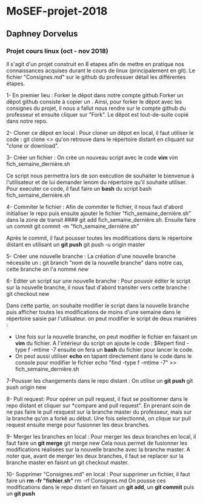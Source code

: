 # MoSEF-projet-2018
## Daphney Dorvelus
### Projet cours linux (oct - nov 2018)

Il s'agit d'un projet construit en 8 etapes afin de mettre en pratique nos connaissances acquises durant le cours de linux (principalement en git). 
Le fichier "Consignes.md" sur le github du professuer détail les différentes étapes. 

1- En premier lieu : Forker le dêpot dans notre compte github
Forker un dêpot github consiste à copier un . Ainsi, pour forker le dêpot avec les consignes du projet, il nous a fallut nous rendre sur le compte github du professeur et ensuite cliquer sur "Fork". Le dêpot est tout-de-suite copié dans notre repo. 
 
2- Cloner ce dêpot en local : 
Pour cloner un dêpot en local, il faut utiliser le code :  git clone <<lien URL>>
qu'on retrouve dans le répertoire distant en cliquant sur "clone or download".

3- Créer un fichier :
On crèe un nouveau script avec le code **vim**  vim fich_semaine_dernière.sh

Ce script nous permettra lors de son exécution de souhaiter le bienvenue à l'utilisateur et de lui demander lenom du répertoire qu'il souhaite utiliser. Pour executer ce code, il faut faire un **bash** du script
  bash fich_semaine_dernière.sh

4- Commiter le fichier : 
Afin de commiter le fichier, il nous faut d'abord initialiser le repo puis ensuite ajouter le fichier "fich_semaine_dernière.sh" dans la zone de transit #### git add fich_semaine_dernière.sh. Ensuite faire un commit 
  git commit -m "fich_semaine_dernière.sh" 
    
Après le commit, il faut pousser toutes les modifications dans le répertoire distant en utilisant un **git push**
  git push -u origin master

5- Créer une nouvelle branche : 
La création d'une nouvelle branche nécessite un  :
  git branch "nom de la nouvelle branche" 
dans notre cas, cette branche on l'a nommé *new*

6- Editer un script sur une nouvelle branche :
Pour pouvoir éditer le script sur la nouvelle branche, il nous faut d'abord transiter vers cette branche :
  git checkout new

Dans cette partie, on souhaite modifier le script dans la nouvelle branche puis afficher toutes les modifications de moins d'une semaine dans le répertoire saisie par l'utilisateur. 
 on peut modifier le script de deux manières : 
* Une fois sur la nouvelle branche, on peut modifier le fichier en faisant un **vim** du fichier. A l'intérieur du script on ajoute le code :
 $Repert find -type f -mtime -7
 ensuite on fera un **bash** du fichier pour lancer le code. 
* On peut aussi utiliser **echo** en tapant directement dans le code dans le console pour modifier le fichier
  echo "find -type f -mtime -7" >> fich_semaine_dernière.sh

7-Pousser les changements dans le repo distant :
On utilise un **git push**
  git push origin new

8- Pull request:
Pour opérer un pull request, il faut se positionner dans le repo distant et cliquer sur *compare and pull request". En prenant soin de ne pas faire le pull resquest sur la branche master du professeur, mais sur la branche qu'on a forké au début. Une fois selectionné, on clique sur pull request ensuite merge pour fusionner les deux branches. 

9- Merger les branches en local :
Pour merger les deux branches en local, il faut faire un **git merge**
  git merge new 
Cela nous permet de fusionner les modifications réalisées sur la nouvelle branche avec la branche master. 
A noter que, avant de merger les deux branches, il faut se replacer sur la branche master en faisnt un git checkout master. 

10- Supprimer "Consignes.md" en local : 
Pour supprimer un fichier, il faut faire un **rm -fr "fichier.sh"**
  rm -rf Consignes.md
On pousse ces modifications dans le repo distant en faisant un **git add**, un **git commit** puis un **git push**

